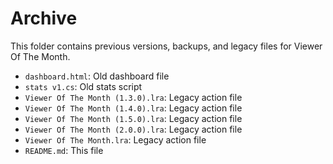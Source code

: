 # Archive

This folder contains previous versions, backups, and legacy files for Viewer Of The Month.

-  `dashboard.html`: Old dashboard file
-  `stats v1.cs`: Old stats script
-  `Viewer Of The Month (1.3.0).lra`: Legacy action file
-  `Viewer Of The Month (1.4.0).lra`: Legacy action file
-  `Viewer Of The Month (1.5.0).lra`: Legacy action file
-  `Viewer Of The Month (2.0.0).lra`: Legacy action file
-  `Viewer Of The Month.lra`: Legacy action file
-  `README.md`: This file
